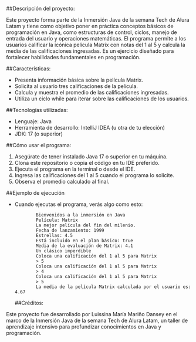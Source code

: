  ##Descripción del proyecto:
 
Este proyecto forma parte de la Inmersión Java de la semana Tech de Alura Latam y tiene como objetivo poner en práctica conceptos básicos de programación en Java, como estructuras de control, ciclos, manejo de entrada del usuario y operaciones matemáticas.
El programa permite a los usuarios calificar la icónica película Matrix con notas del 1 al 5 y calcula la media de las calificaciones ingresadas. Es un ejercicio diseñado para fortalecer habilidades fundamentales en programación.

  ##Características:
  
- Presenta información básica sobre la película Matrix.
- Solicita al usuario tres calificaciones de la película.
- Calcula y muestra el promedio de las calificaciones ingresadas.
- Utiliza un ciclo while para iterar sobre las calificaciones de los usuarios.

 ##Tecnologías utilizadas:
  
- Lenguaje: Java
- Herramienta de desarrollo: IntelliJ IDEA (u otra de tu elección)
- JDK: 17 (o superior)

 ##Cómo usar el programa:
  
1. Asegúrate de tener instalado Java 17 o superior en tu máquina.
2. Clona este repositorio o copia el código en tu IDE preferido.
3. Ejecuta el programa en la terminal o desde el IDE.
4. Ingresa las calificaciones del 1 al 5 cuando el programa lo solicite.
5. Observa el promedio calculado al final.

  ##Ejemplo de ejecución
- Cuando ejecutas el programa, verás algo como esto:
  
              Bienvenidos a la inmersión en Java
              Película: Matrix
              La mejor película del fin del milenio.
              Fecha de lanzamiento: 1999
              Estrellas: 4.5
              Está incluido en el plan básico: true
              Media de la evaluación de Matrix: 4.1
              Un clásico imperdible
              Coloca una calificación del 1 al 5 para Matrix
              > 5
              Coloca una calificación del 1 al 5 para Matrix
              > 4
              Coloca una calificación del 1 al 5 para Matrix
              > 5
              La media de la película Matrix calculada por el usuario es: 4.67

  ##Créditos:
  
Este proyecto fue desarrollado por Luissina María Mariño Dansey en el marco de la Inmersión Java de la semana Tech de Alura Latam, un taller de aprendizaje intensivo para profundizar conocimientos en Java y programación.

